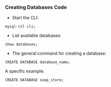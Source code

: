 ### Creating Databases Code
- Start the CLI:

`mysql-ctl cli;`

- List available databases:

`show databases;`

- The general command for creating a database:

`CREATE DATABASE database_name;`

A specific example:

`CREATE DATABASE soap_store;`

